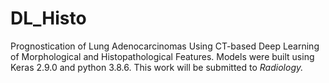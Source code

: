 # DL_Histo
Prognostication of Lung Adenocarcinomas Using CT-based Deep Learning of Morphological and Histopathological Features. Models were built using Keras 2.9.0 and python 3.8.6. This work will be submitted to <i>Radiology<i>.
